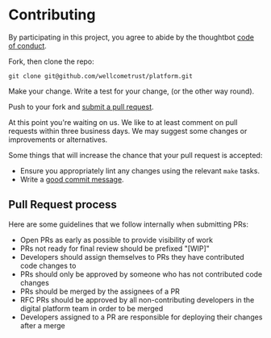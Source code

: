 # Contributing

By participating in this project, you agree to abide by the thoughtbot [code of conduct](https://thoughtbot.com/open-source-code-of-conduct).

Fork, then clone the repo:

```text
git clone git@github.com/wellcometrust/platform.git
```

Make your change. Write a test for your change, \(or the other way round\).

Push to your fork and [submit a pull request](https://github.com/wellcometrust/platform/compare/).

At this point you're waiting on us. We like to at least comment on pull requests within three business days. We may suggest some changes or improvements or alternatives.

Some things that will increase the chance that your pull request is accepted:

* Ensure you appropriately lint any changes using the relevant `make` tasks.
* Write a [good commit message](http://tbaggery.com/2008/04/19/a-note-about-git-commit-messages.html).

## Pull Request process

Here are some guidelines that we follow internally when submitting PRs:

* Open PRs as early as possible to provide visibility of work
* PRs not ready for final review should be prefixed "\[WIP\]"
* Developers should assign themselves to PRs they have contributed code changes to
* PRs should only be approved by someone who has not contributed code changes
* PRs should be merged by the assignees of a PR
* RFC PRs should be approved by all non-contributing developers in the digital platform team in order to be merged
* Developers assigned to a PR are responsible for deploying their changes after a merge

